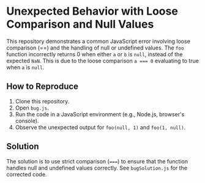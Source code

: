 # Unexpected Behavior with Loose Comparison and Null Values

This repository demonstrates a common JavaScript error involving loose comparison (==) and the handling of null or undefined values. The `foo` function incorrectly returns 0 when either `a` or `b` is `null`, instead of the expected `NaN`. This is due to the loose comparison `a === 0` evaluating to true when `a` is `null`.

## How to Reproduce

1. Clone this repository.
2. Open `bug.js`.
3. Run the code in a JavaScript environment (e.g., Node.js, browser's console).
4. Observe the unexpected output for `foo(null, 1)` and `foo(1, null)`.

## Solution

The solution is to use strict comparison (`===`) to ensure that the function handles null and undefined values correctly. See `bugSolution.js` for the corrected code.
